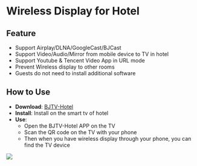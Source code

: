 # Wireless Display for Hotel 

## Feature

* Support Airplay/DLNA/GoogleCast/BJCast      
* Support Video/Audio/Mirror from mobile device to TV in hotel  
* Support Youtube & Tencent Video App in URL mode
* Prevent Wireless display  to other rooms      
* Guests do not need to install additional software      

## How to Use  

* **Download**: [BJTV-Hotel](https://github.com/WirelessPresentation/WirelessDisplay/releases/download/TV-Hotel/BJTV-Hotel-1.0.31.2-release.apk)
* **Install**:  Install on the smart tv of hotel
* **Use**: 
  * Open the BJTV-Hotel APP on the TV
  * Scan the QR code on the TV with your phone  
  * Then when you have wireless display through your phone, you can find the TV device  



![](https://github.com/WirelessPresentation/WirelessDisplay/blob/main/zimg/BJTV-Hotel.png)
